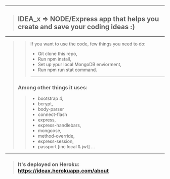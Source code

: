 ___
> ## IDEA_x => NODE/Express app that helps you create and save your coding ideas :)
___
> > If you want to use the code, few things you need to do:
> > * Git clone this repo,
> > * Run npm install,
> > * Set up ypur local MongoDB enviorment,
> > * Run npm run stat command.
> > ___
> >
> ### Among other things it uses:
> > * bootstrap 4,
> > * bcrypt,
> > * body-parser
> > * connect-flash
> > * express, 
> > * express-handlebars,
> > * mongoose, 
> > * method-override,
> > * express-session,
> > * passport [inc local & jwt] ...
___

> ### It's deployed on Heroku: https://ideax.herokuapp.com/about